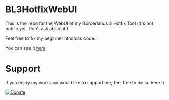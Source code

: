 # BL3HotfixWebUI
This is the repo for the WebUI of my Borderlands 3 Hotfix Tool (it's not public yet. Don't ask about it!)

Feel free to fix my beginner html/css code.

You can see it [here](https://c0dycode.github.io/BL3HotfixWebUI/)

# Support
If you enjoy my work and would like to support me, feel free to do so here :)

[![Donate](https://img.shields.io/badge/Donate-PayPal-green.svg)](https://www.paypal.com/cgi-bin/webscr?cmd=_s-xclick&hosted_button_id=CRVHLK9MURS9Q)
